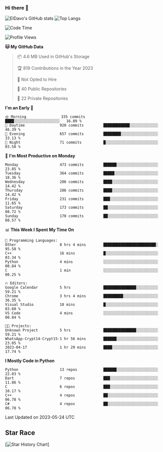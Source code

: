 ### Hi there 👋
![ElDavo's GitHub stats](https://github-readme-stats.vercel.app/api?username=ElDavoo&show_icons=true&theme=chartreuse-dark)
![Top Langs](https://github-readme-stats.vercel.app/api/top-langs/?username=ElDavoo&theme=chartreuse-dark&layout=compact)

<!--START_SECTION:waka-->
![Code Time](http://img.shields.io/badge/Code%20Time-61%20hrs%2010%20mins-blue)

![Profile Views](http://img.shields.io/badge/Profile%20Views-17-blue)

**🐱 My GitHub Data** 

> 📦 4.6 MB Used in GitHub's Storage 
 > 
> 🏆 819 Contributions in the Year 2023
 > 
> 🚫 Not Opted to Hire
 > 
> 📜 40 Public Repositories 
 > 
> 🔑 22 Private Repositories 
 > 
**I'm an Early 🐤** 

```text
🌞 Morning                335 commits         ████░░░░░░░░░░░░░░░░░░░░░   16.89 % 
🌆 Daytime                920 commits         ████████████░░░░░░░░░░░░░   46.39 % 
🌃 Evening                657 commits         ████████░░░░░░░░░░░░░░░░░   33.13 % 
🌙 Night                  71 commits          █░░░░░░░░░░░░░░░░░░░░░░░░   03.58 % 
```
📅 **I'm Most Productive on Monday** 

```text
Monday                   473 commits         ██████░░░░░░░░░░░░░░░░░░░   23.85 % 
Tuesday                  364 commits         █████░░░░░░░░░░░░░░░░░░░░   18.36 % 
Wednesday                286 commits         ████░░░░░░░░░░░░░░░░░░░░░   14.42 % 
Thursday                 286 commits         ████░░░░░░░░░░░░░░░░░░░░░   14.42 % 
Friday                   231 commits         ███░░░░░░░░░░░░░░░░░░░░░░   11.65 % 
Saturday                 173 commits         ██░░░░░░░░░░░░░░░░░░░░░░░   08.72 % 
Sunday                   170 commits         ██░░░░░░░░░░░░░░░░░░░░░░░   08.57 % 
```


📊 **This Week I Spent My Time On** 

```text
💬 Programming Languages: 
Other                    8 hrs 4 mins        ████████████████████████░   95.58 % 
C++                      16 mins             █░░░░░░░░░░░░░░░░░░░░░░░░   03.34 % 
Python                   4 mins              ░░░░░░░░░░░░░░░░░░░░░░░░░   00.84 % 
C                        1 min               ░░░░░░░░░░░░░░░░░░░░░░░░░   00.25 % 

🔥 Editors: 
Google Calendar          5 hrs               ███████████████░░░░░░░░░░   59.21 % 
Chrome                   3 hrs 4 mins        █████████░░░░░░░░░░░░░░░░   36.35 % 
Visual Studio            18 mins             █░░░░░░░░░░░░░░░░░░░░░░░░   03.60 % 
VS Code                  4 mins              ░░░░░░░░░░░░░░░░░░░░░░░░░   00.84 % 

🐱‍💻 Projects: 
Unknown Project          5 hrs               ███████████████░░░░░░░░░░   59.21 % 
WhatsApp-Crypt14-Crypt15-1 hr 56 mins        ██████░░░░░░░░░░░░░░░░░░░   23.05 % 
2023-04-17               1 hr 29 mins        ████░░░░░░░░░░░░░░░░░░░░░   17.74 % 
```

**I Mostly Code in Python** 

```text
Python                   13 repos            ██████░░░░░░░░░░░░░░░░░░░   22.03 % 
Dart                     7 repos             ███░░░░░░░░░░░░░░░░░░░░░░   11.86 % 
C                        6 repos             ███░░░░░░░░░░░░░░░░░░░░░░   10.17 % 
C++                      4 repos             ██░░░░░░░░░░░░░░░░░░░░░░░   06.78 % 
C#                       4 repos             ██░░░░░░░░░░░░░░░░░░░░░░░   06.78 % 
```




 Last Updated on 2023-05-24 UTC
<!--END_SECTION:waka-->

## Star Race

[![Star History Chart](https://api.star-history.com/svg?repos=ElDavoo/WhatsApp-Crypt14-Crypt15-Decrypter,ElDavoo/TuringOS,EliteAndroidApps/WhatsApp-Crypt12-Decrypter,KnugiHK/Whatsapp-Chat-Exporter&type=Date)]
